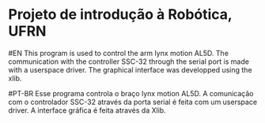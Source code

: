 # Projeto de introdução à Robótica, UFRN
#EN
This program is used to control the arm lynx motion AL5D.
The communication with the controller SSC-32 through the serial port is made with a userspace driver. The graphical interface was developped using the xlib.

#PT-BR
Esse programa controla o braço lynx motion AL5D.
A comunicação com o controlador SSC-32 através da porta serial é feita com um userspace driver. A interface gráfica é feita através da Xlib.
